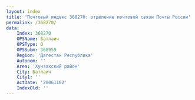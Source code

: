 ```yaml
---
layout: index
title: 'Почтовый индекс 368270: отделение почтовой связи Почты России'
permalink: /368270/
data:
    Index: 368270
    OPSName: Батлаич
    OPSType: О
    OPSSubm: 368959
    Region: 'Дагестан Республика'
    Autonom: ''
    Area: 'Хунзахский район'
    City: Батлаич
    City1: ''
    ActDate: '20061102'
    IndexOld: ''
---
```


